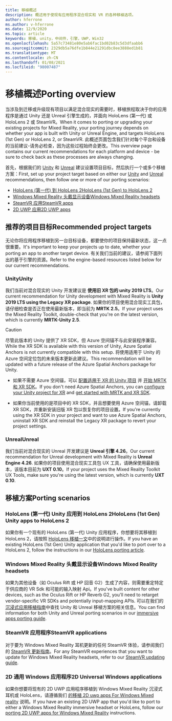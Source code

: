 ```yaml
---
title: 移植概述
description: 概述用于使现有应用程序混合现实和 VR 的各种移植选项。
author: hferrone
ms.author: v-hferrone
ms.date: 12/9/2020
ms.topic: article
keywords: 移植，unity，中间件，引擎，UWP，Win32
ms.openlocfilehash: 5a57c73481e80e5ab6fac1bd02b83c5d3dfaabb6
ms.sourcegitcommit: 2329db5a76dfe1b844e21291dbc8ee3888ed1b81
ms.translationtype: MT
ms.contentlocale: zh-CN
ms.lasthandoff: 01/08/2021
ms.locfileid: "98007487"
---
```

# <a name="porting-overview"></a><span data-ttu-id="bb4a4-104">移植概述</span><span class="sxs-lookup"><span data-stu-id="bb4a4-104">Porting overview</span></span>

<span data-ttu-id="bb4a4-105">当涉及到迁移或升级现有项目以满足混合现实的需要时，移植旅程取决于你的应用程序是通过 Unity 还是 Unreal 引擎生成的，并面向 HoloLens (第一代) 或 HoloLens 2 或 SteamVR。</span><span class="sxs-lookup"><span data-stu-id="bb4a4-105">When it comes to porting or upgrading your existing projects for Mixed Reality, your porting journey depends on whether your app is built with Unity or Unreal Engine, and targets HoloLens (1st Gen) or HoloLens 2, or SteamVR.</span></span> <span data-ttu-id="bb4a4-106">此概述页面包含我们针对每个平台和设备的当前建议-请务必检查，因为这些过程始终会更改。</span><span class="sxs-lookup"><span data-stu-id="bb4a4-106">This overview page contains our current recommendations for each platform and device - be sure to check back as these processes are always changing.</span></span>

<span data-ttu-id="bb4a4-107">首先，根据我们的 [Unity](#unity) 和 [Unreal](#unreal) 建议设置项目目标，然后执行一个或多个移植方案：</span><span class="sxs-lookup"><span data-stu-id="bb4a4-107">First, set up your project target based on either our [Unity](#unity) and [Unreal](#unreal) recommendations, then follow one or more of our porting scenarios:</span></span>

- [<span data-ttu-id="bb4a4-108">HoloLens (第一代) 到 HoloLens 2</span><span class="sxs-lookup"><span data-stu-id="bb4a4-108">HoloLens (1st Gen) to HoloLens 2</span></span>](#hololens-1st-gen-unity-apps-to-hololens-2)
- [<span data-ttu-id="bb4a4-109">Windows Mixed Reality 头戴显示设备</span><span class="sxs-lookup"><span data-stu-id="bb4a4-109">Windows Mixed Reality headsets</span></span>](#windows-mixed-reality-headsets)
- [<span data-ttu-id="bb4a4-110">SteamVR 应用</span><span class="sxs-lookup"><span data-stu-id="bb4a4-110">SteamVR apps</span></span>](#steamvr-applications)
- [<span data-ttu-id="bb4a4-111">2D UWP 应用</span><span class="sxs-lookup"><span data-stu-id="bb4a4-111">2D UWP apps</span></span>](#2d-universal-windows-applications)

## <a name="recommended-project-targets"></a><span data-ttu-id="bb4a4-112">推荐的项目目标</span><span class="sxs-lookup"><span data-stu-id="bb4a4-112">Recommended project targets</span></span>

<span data-ttu-id="bb4a4-113">无论你将应用程序移植到另一台目标设备，都要使你的项目保持最新状态，这一点很重要。</span><span class="sxs-lookup"><span data-stu-id="bb4a4-113">It's important to keep your projects up to date, whether your porting an app to another target device.</span></span> <span data-ttu-id="bb4a4-114">有关我们当前的建议，请参阅下面列出的基于引擎的资源。</span><span class="sxs-lookup"><span data-stu-id="bb4a4-114">Refer to the engine-based resources listed below for our current recommendations.</span></span>

### <a name="unity"></a><span data-ttu-id="bb4a4-115">Unity</span><span class="sxs-lookup"><span data-stu-id="bb4a4-115">Unity</span></span>

<span data-ttu-id="bb4a4-116">我们当前对混合现实的 Unity 开发建议是 **使用旧 XR 包的 unity 2019 LTS**。</span><span class="sxs-lookup"><span data-stu-id="bb4a4-116">Our current recommendation for Unity development with Mixed Reality is **Unity 2019 LTS using the Legacy XR package**.</span></span> <span data-ttu-id="bb4a4-117">如果你的项目使用混合现实工具包，请仔细检查是否正在使用最新版本，即当前为 **MRTK 2.5**。</span><span class="sxs-lookup"><span data-stu-id="bb4a4-117">If your project uses the Mixed Reality Toolkit, double-check that you're on the latest version, which is currently **MRTK-Unity 2.5**.</span></span>

> [!CAUTION]
> <span data-ttu-id="bb4a4-118">尽管此版本的 Unity 提供了 XR SDK，但 Azure 空间锚不与此安装程序兼容。</span><span class="sxs-lookup"><span data-stu-id="bb4a4-118">While the XR SDK is available with this version of Unity, Azure Spatial Anchors is not currently compatible with this setup.</span></span> <span data-ttu-id="bb4a4-119">将使用适用于 Unity 的 Azure 空间定位包的未来版本更新此建议。</span><span class="sxs-lookup"><span data-stu-id="bb4a4-119">This recommendation will be updated with a future release of the Azure Spatial Anchors package for Unity.</span></span> 
> 
> * <span data-ttu-id="bb4a4-120">如果不需要 Azure 空间锚，可以 [配置适用于 XR 的 Unity 项目](https://docs.unity3d.com/Manual/configuring-project-for-xr.html) 并 [开始 MRTK 和 XR SDK](https://microsoft.github.io/MixedRealityToolkit-Unity/Documentation/GettingStartedWithMRTKAndXRSDK.html)。</span><span class="sxs-lookup"><span data-stu-id="bb4a4-120">If you don't need Azure Spatial Anchors, you can [configure your Unity project for XR](https://docs.unity3d.com/Manual/configuring-project-for-xr.html) and [get started with MRTK and XR SDK](https://microsoft.github.io/MixedRealityToolkit-Unity/Documentation/GettingStartedWithMRTKAndXRSDK.html).</span></span>
> 
> * <span data-ttu-id="bb4a4-121">如果你当前使用的是项目中的 XR SDK，并且想要使用 Azure 空间锚，请卸载 XR SDK，并重新安装旧版 XR 包以恢复你的项目设置。</span><span class="sxs-lookup"><span data-stu-id="bb4a4-121">If you're currently using the XR SDK in your project and want to use Azure Spatial Anchors, uninstall XR SDK and reinstall the Legacy XR package to revert your project settings.</span></span>


### <a name="unreal"></a><span data-ttu-id="bb4a4-122">Unreal</span><span class="sxs-lookup"><span data-stu-id="bb4a4-122">Unreal</span></span> 

<span data-ttu-id="bb4a4-123">我们当前对混合现实的 Unreal 开发建议是 **Unreal 引擎 4.26**。</span><span class="sxs-lookup"><span data-stu-id="bb4a4-123">Our current recommendation for Unreal development with Mixed Reality is **Unreal Engine 4.26**.</span></span> <span data-ttu-id="bb4a4-124">如果你的项目使用混合现实工具包 UX 工具，请确保使用最新版本，该版本目前为 **UXT 0.10**。</span><span class="sxs-lookup"><span data-stu-id="bb4a4-124">If your project uses the Mixed Reality Toolkit UX Tools, make sure you're using the latest version, which is currently **UXT 0.10**.</span></span>

## <a name="porting-scenarios"></a><span data-ttu-id="bb4a4-125">移植方案</span><span class="sxs-lookup"><span data-stu-id="bb4a4-125">Porting scenarios</span></span>

### <a name="hololens-1st-gen-unity-apps-to-hololens-2"></a><span data-ttu-id="bb4a4-126">HoloLens (第一代) Unity 应用到 HoloLens 2</span><span class="sxs-lookup"><span data-stu-id="bb4a4-126">HoloLens (1st Gen) Unity apps to HoloLens 2</span></span>

<span data-ttu-id="bb4a4-127">如果你有一个现有的 HoloLens (第一代) Unity 应用程序，你想要将其移植到 HoloLens 2，请按照 [HoloLens 移植一文](../unity/mrtk-porting-guide.md)中的说明进行操作。</span><span class="sxs-lookup"><span data-stu-id="bb4a4-127">If you have an existing HoloLens (1st Gen) Unity application that you'd like to port over to a HoloLens 2, follow the instructions in our [HoloLens porting article](../unity/mrtk-porting-guide.md).</span></span>

### <a name="windows-mixed-reality-headsets"></a><span data-ttu-id="bb4a4-128">Windows Mixed Reality 头戴显示设备</span><span class="sxs-lookup"><span data-stu-id="bb4a4-128">Windows Mixed Reality headsets</span></span>

<span data-ttu-id="bb4a4-129">如果为其他设备（如 Oculus Rift 或 HP 回音 G2）生成了内容，则需要重定特定于供应商的 VR Sdk 和可能的输入映射 Api。</span><span class="sxs-lookup"><span data-stu-id="bb4a4-129">If you've built content for other devices, such as the Oculus Rift or HP Reverb G2, you'll need to retarget vendor-specific VR SDKs and potentially input-mapping APIs.</span></span> <span data-ttu-id="bb4a4-130">可以在我们的 [沉浸式应用移植指南](porting-guides.md)中查找 Unity 和 Unreal 移植方案的相关信息。</span><span class="sxs-lookup"><span data-stu-id="bb4a4-130">You can find information for both Unity and Unreal porting scenarios in our [immersive apps porting guide](porting-guides.md).</span></span>

### <a name="steamvr-applications"></a><span data-ttu-id="bb4a4-131">SteamVR 应用程序</span><span class="sxs-lookup"><span data-stu-id="bb4a4-131">SteamVR applications</span></span>

<span data-ttu-id="bb4a4-132">对于要为 Windows Mixed Reality 耳机更新的任何 SteamVR 体验，请参阅我们的 [SteamVR 更新指南](updating-your-steamvr-application-for-windows-mixed-reality.md)。</span><span class="sxs-lookup"><span data-stu-id="bb4a4-132">For any SteamVR experiences that you want to update for Windows Mixed Reality headsets, refer to our [SteamVR updating guide](updating-your-steamvr-application-for-windows-mixed-reality.md).</span></span>

### <a name="2d-universal-windows-applications"></a><span data-ttu-id="bb4a4-133">2D 通用 Windows 应用程序</span><span class="sxs-lookup"><span data-stu-id="bb4a4-133">2D Universal Windows applications</span></span>

<span data-ttu-id="bb4a4-134">如果你想要将现有的 2D UWP 应用程序移植到 Windows Mixed Reality 沉浸式耳机或 HoloLens，请遵循我们 [的移植 2D uwp apps For Windows Mixed reality](building-2d-apps.md) 说明。</span><span class="sxs-lookup"><span data-stu-id="bb4a4-134">If you have an existing 2D UWP app that you'd like to port to either a Windows Mixed Reality immersive headset or HoloLens, follow our [porting 2D UWP apps for Windows Mixed Reality](building-2d-apps.md) instructions.</span></span>

